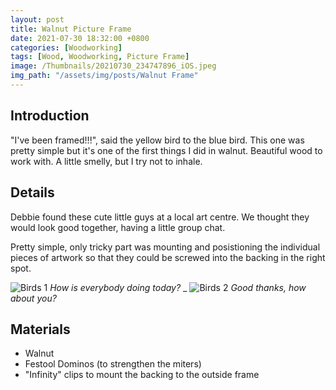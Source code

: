 ```yaml
---
layout: post
title: Walnut Picture Frame
date: 2021-07-30 18:32:00 +0800
categories: [Woodworking]
tags: [Wood, Woodworking, Picture Frame]
image: /Thumbnails/20210730_234747896_iOS.jpeg
img_path: "/assets/img/posts/Walnut Frame"
---
```


## Introduction

"I've been framed!!!", said the yellow bird to the blue bird.  This one was pretty simple but it's one of the first things I did in walnut.  Beautiful wood to work with.  A little smelly, but I try not to inhale.

## Details

Debbie found these cute little guys at a local art centre.  We thought they would look good together, having a little group chat.

Pretty simple, only tricky part was mounting and posistioning the individual pieces of artwork so that they could be screwed into the backing in the right spot.

![Birds 1][Birds 1]
_How is everybody doing today?_
_
![Birds 2][Birds 2]
_Good thanks, how about you?_

## Materials

- Walnut
- Festool Dominos (to strengthen the miters)
- "Infinity" clips to mount the backing to the outside frame
  
[Birds 1]: 20210730_234747896_iOS.jpeg
[Birds 2]: 20210730_234800423_iOS.jpeg
